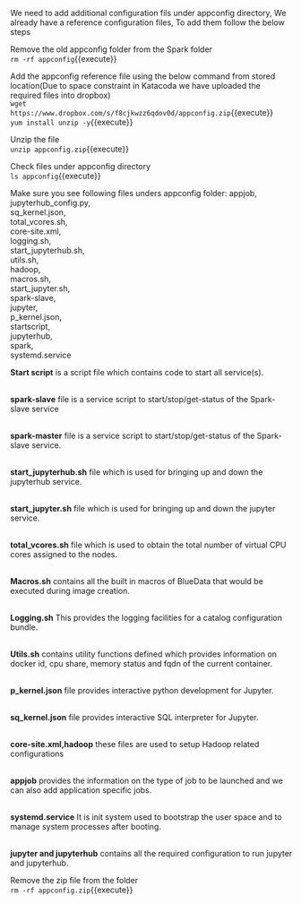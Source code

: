 

We need to add additional configuration fils under appconfig directory, We already have a reference configuration files, To add them follow the below steps<br>

Remove the old appconfig folder from the Spark folder<br>
`rm -rf appconfig`{{execute}}

Add the appconfig reference file using the below command from stored location(Due to space constraint in Katacoda we have uploaded the required files into dropbox)<br>
`wget https://www.dropbox.com/s/f8cjkwzz6qdov0d/appconfig.zip`{{execute}}
<br>`yum install unzip -y`{{execute}}

Unzip the file<br>
`unzip appconfig.zip`{{execute}}

Check files under appconfig directory<br>
`ls appconfig`{{execute}}

Make sure you see following files unders appconfig folder:
appjob,        
jupyterhub_config.py,  
sq_kernel.json,        
total_vcores.sh, 
<br>core-site.xml,  
logging.sh,          
start_jupyterhub.sh,  
utils.sh,
<br>hadoop,         
macros.sh,            
start_jupyter.sh,
<br>spark-slave, 
<br>jupyter,       
p_kernel.json,        
startscript, 
<br>jupyterhub,    
spark,             
systemd.service

<b>Start script</b> is a script file which contains code to start all service(s).<br>

<br><b>spark-slave</b> file is a service script to start/stop/get-status of the Spark-slave service

<br><b>spark-master</b>  file is a service script to start/stop/get-status of the Spark-slave service.

<br><b>start_jupyterhub.sh</b> file which is used for bringing up and down the jupyterhub service.

<br><b>start_jupyter.sh</b> file which is used for bringing up and down the jupyter service.

<br><b> total_vcores.sh</b> file which is used to obtain the total number of virtual CPU cores assigned to the nodes.

<br><b>Macros.sh</b> contains all the built in macros of BlueData that would be executed during image creation.

<br><b>Logging.sh</b> This provides the logging facilities for a catalog configuration bundle. 

<br><b>Utils.sh</b> contains utility functions defined which provides information on docker id, cpu share, memory status and fqdn of the current container.

<br><b>p_kernel.json</b> file provides interactive python development for Jupyter.

<br><b> sq_kernel.json</b> file provides interactive SQL interpreter for Jupyter.

<br><b>core-site.xml,hadoop</b> these files are used to setup Hadoop related configurations

<br><b>appjob</b> provides the information on the type of job to be launched and we can also add application specific jobs.<br>

<br><b>systemd.service</b> It is init system used to bootstrap the user space and to manage system processes after booting.

<br><b>jupyter and jupyterhub</b> contains all the required configuration to run jupyter and jupyterhub.
  
Remove the zip file from the folder<br>
`rm -rf appconfig.zip`{{execute}}

